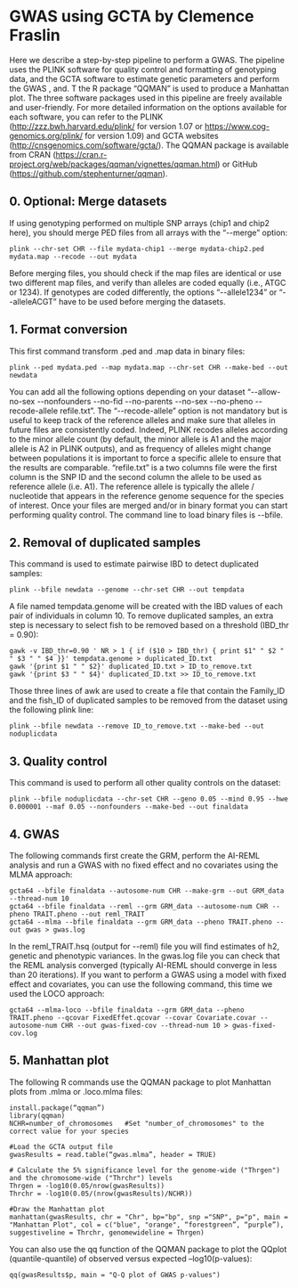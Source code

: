 # GWAS using GCTA by Clemence Fraslin

Here we describe a step-by-step pipeline to perform a GWAS. The pipeline  uses the PLINK software for quality control and formatting of genotyping data, and the GCTA software to estimate genetic parameters and perform the GWAS , and. T the R package “QQMAN” is used to produce a Manhattan plot. The three software packages used in this pipeline are freely available and user-friendly. For more detailed information on the options available for each software, you can refer to the PLINK (http://zzz.bwh.harvard.edu/plink/ for version 1.07 or https://www.cog-genomics.org/plink/ for version 1.09) and GCTA websites (http://cnsgenomics.com/software/gcta/). The QQMAN package is available from CRAN (https://cran.r-project.org/web/packages/qqman/vignettes/qqman.html) or GitHub (https://github.com/stephenturner/qqman).

## 0.	Optional: Merge datasets
If using genotyping performed on multiple SNP arrays (chip1 and chip2 here), you should merge PED files from all arrays with the “--merge” option:
```
plink --chr-set CHR --file mydata-chip1 --merge mydata-chip2.ped mydata.map --recode --out mydata
```
Before merging files, you should check if the map files are identical or use two different map files, and verify than alleles are coded equally (i.e., ATGC or 1234). If genotypes are coded differently, the options “--allele1234” or “--alleleACGT” have to be used before merging the datasets. 

## 1.	Format conversion
This first command transform .ped and .map data in binary files:
```
plink --ped mydata.ped --map mydata.map --chr-set CHR --make-bed --out newdata
```
You can add all the following options depending on your dataset “--allow-no-sex --nonfounders --no-fid --no-parents --no-sex --no-pheno --recode-allele refile.txt”.
The “--recode-allele” option is not mandatory but is useful to keep track of the reference alleles and make sure that alleles in future files are consistently coded. Indeed, PLINK recodes alleles according to the minor allele count (by default, the minor allele is A1 and the major allele is A2 in PLINK outputs), and as frequency of alleles might change between populations it is important to force a specific allele to ensure that the results are comparable. “refile.txt” is a two columns file were the first column is the SNP ID and the second column the allele to be used as reference allele (i.e. A1). The reference allele is typically the allele / nucleotide that appears in the reference genome sequence for the species of interest. 
Once your files are merged and/or in binary format you can start performing quality control. The command line to load binary files is --bfile.

## 2.	Removal of duplicated samples
This command is used to estimate pairwise IBD to detect duplicated samples:
```
plink --bfile newdata --genome --chr-set CHR --out tempdata
```
A file named tempdata.genome will be created with the IBD values of each pair of individuals in column 10. To remove duplicated samples, an extra step is necessary to select fish to be removed based on a threshold (IBD_thr = 0.90):
```
gawk -v IBD_thr=0.90 ' NR > 1 { if ($10 > IBD_thr) { print $1" " $2 " " $3 " " $4 }}' tempdata.genome > duplicated_ID.txt
gawk '{print $1 " " $2}' duplicated_ID.txt > ID_to_remove.txt
gawk '{print $3 " " $4}' duplicated_ID.txt >> ID_to_remove.txt
```

Those three lines of awk are used to create a file that contain the Family_ID and the fish_ID of duplicated samples to be removed from the dataset using the following plink line:
```
plink --bfile newdata --remove ID_to_remove.txt --make-bed --out noduplicdata
```

## 3.	Quality control
This command is used to perform all other quality controls on the dataset:
```
plink --bfile noduplicdata --chr-set CHR --geno 0.05 --mind 0.95 --hwe 0.000001 --maf 0.05 --nonfounders --make-bed --out finaldata
```

## 4.	GWAS
The following commands first create the GRM, perform the AI-REML  analysis and run a GWAS with no fixed effect and no covariates using the MLMA approach:
```
gcta64 --bfile finaldata --autosome-num CHR --make-grm --out GRM_data --thread-num 10
gcta64 --bfile finaldata --reml --grm GRM_data --autosome-num CHR --pheno TRAIT.pheno --out reml_TRAIT
gcta64 --mlma --bfile finaldata --grm GRM_data --pheno TRAIT.pheno --out gwas > gwas.log
```
In the reml_TRAIT.hsq (output for --reml) file you will find estimates of h2, genetic and phenotypic variances. In the gwas.log file you can check that the REML analysis converged (typically AI-REML should converge in less than 20 iterations). 
If you want to perform a GWAS using a model with fixed effect and covariates, you can use the following command, this time we used the LOCO approach:
```
gcta64 --mlma-loco --bfile finaldata --grm GRM_data --pheno TRAIT.pheno --qcovar FixedEffet.qcovar --covar Covariate.covar --autosome-num CHR --out gwas-fixed-cov --thread-num 10 > gwas-fixed-cov.log
```

## 5.	Manhattan plot
The following R commands use the QQMAN package to plot Manhattan plots from .mlma or .loco.mlma files:
```
install.package(“qqman”)
library(qqman)
NCHR=number_of_chromosomes   #Set "number_of_chromosomes" to the correct value for your species

#Load the GCTA output file
gwasResults = read.table(“gwas.mlma”, header = TRUE)

# Calculate the 5% significance level for the genome-wide ("Thrgen") and the chromosome-wide ("Thrchr") levels
Thrgen = -log10(0.05/nrow(gwasResults))
Thrchr = -log10(0.05/(nrow(gwasResults)/NCHR))

#Draw the Manhattan plot
manhattan(gwasResults, chr = "Chr", bp="bp", snp ="SNP", p="p", main = "Manhattan Plot", col = c("blue", "orange", “forestgreen”, “purple”), suggestiveline = Thrchr, genomewideline = Thrgen)
```
You can also use the qq function of the QQMAN package to plot the QQplot (quantile-quantile) of observed versus expected –log10(p-values):
```
qq(gwasResults$p, main = "Q-Q plot of GWAS p-values")
```

